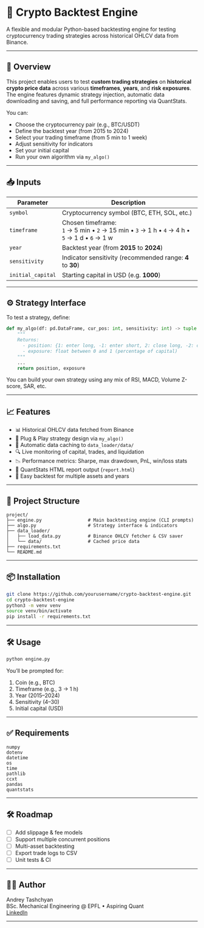 # 🚀 Crypto Backtest Engine

A flexible and modular Python-based backtesting engine for testing cryptocurrency trading strategies across historical OHLCV data from Binance.

---

## 🧠 Overview

This project enables users to test **custom trading strategies** on **historical crypto price data** across various **timeframes**, **years**, and **risk exposures**. The engine features dynamic strategy injection, automatic data downloading and saving, and full performance reporting via QuantStats.

You can:
- Choose the cryptocurrency pair (e.g., BTC/USDT)
- Define the backtest year (from 2015 to 2024)
- Select your trading timeframe (from 5 min to 1 week)
- Adjust sensitivity for indicators
- Set your initial capital
- Run your own algorithm via `my_algo()`

---

## 📥 Inputs

| Parameter         | Description                                                                                           |
|-------------------|-------------------------------------------------------------------------------------------------------|
| `symbol`          | Cryptocurrency symbol (BTC, ETH, SOL, etc.)                                                           |
| `timeframe`       | Chosen timeframe: <br> `1` → 5 min • `2` → 15 min • `3` → 1 h • `4` → 4 h • `5` → 1 d • `6` → 1 w       |
| `year`            | Backtest year (from **2015** to **2024**)                                                             |
| `sensitivity`     | Indicator sensitivity (recommended range: **4** to **30**)                                            |
| `initial_capital` | Starting capital in USD (e.g. **1000**)                                                               |

---

## ⚙️ Strategy Interface

To test a strategy, define:

```python
def my_algo(df: pd.DataFrame, cur_pos: int, sensitivity: int) -> tuple:
    """
    Returns:
      - position: {1: enter long, -1: enter short, 2: close long, -2: close short}
      - exposure: float between 0 and 1 (percentage of capital)
    """
    ...
    return position, exposure
```

You can build your own strategy using any mix of RSI, MACD, Volume Z-score, SAR, etc.

---

## 📈 Features

- 📊 Historical OHLCV data fetched from Binance  
- 🧠 Plug & Play strategy design via `my_algo()`  
- 💾 Automatic data caching to `data_loader/data/`  
- 🔍 Live monitoring of capital, trades, and liquidation  
- 📉 Performance metrics: Sharpe, max drawdown, PnL, win/loss stats  
- 📄 QuantStats HTML report output (`report.html`)  
- 📌 Easy backtest for multiple assets and years  

---

## 📁 Project Structure

```
project/
├── engine.py                 # Main backtesting engine (CLI prompts)
├── algo.py                   # Strategy interface & indicators
├── data_loader/
│   ├── load_data.py          # Binance OHLCV fetcher & CSV saver
│   └── data/                 # Cached price data
├── requirements.txt
└── README.md
```

---

## 📦 Installation

```bash
git clone https://github.com/yourusername/crypto-backtest-engine.git
cd crypto-backtest-engine
python3 -m venv venv
source venv/bin/activate
pip install -r requirements.txt
```

---

## 🛠️ Usage

```bash
python engine.py
```

You’ll be prompted for:
1. Coin (e.g., BTC)  
2. Timeframe (e.g., 3 → 1 h)  
3. Year (2015–2024)  
4. Sensitivity (4–30)  
5. Initial capital (USD)

---

## ✅ Requirements

```text
numpy
dotenv
datetime
os
time
pathlib
ccxt
pandas
quantstats
```

---

## 🛠️ Roadmap

- [ ] Add slippage & fee models  
- [ ] Support multiple concurrent positions  
- [ ] Multi-asset backtesting  
- [ ] Export trade logs to CSV  
- [ ] Unit tests & CI

---

## 👨‍💻 Author

Andrey Tashchyan  
BSc. Mechanical Engineering @ EPFL • Aspiring Quant  
[LinkedIn](https://www.linkedin.com/in/andreytashchyan/)

---
